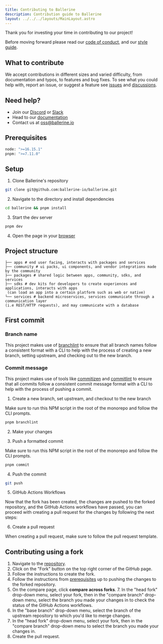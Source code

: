 ```yaml
---
title: Contributing to Ballerine
description: Contribution guide to Ballerine
layout: ../../../layouts/MainLayout.astro
---
```


Thank you for investing your time in contributing to our project!

Before moving forward please read our [code of conduct](CODE_OF_CONDUCT.md), and our [style guide](STYLE_GUIDE.md).

## What to contribute

We accept contributions in different sizes and varied difficulty, from documentation and typos, to features and bug fixes. To see what you could help with, report an issue, or suggest a feature see [issues](https://github.com/ballerine-io/ballerine/issues) and [discussions](https://github.com/ballerine-io/ballerine/discussions).

## Need help?

- Join our [Discord](https://discord.gg/e2rQE4YygA) or [Slack](https://join.slack.com/t/ballerine-oss/shared_invite/zt-1iu6otkok-OqBF3TrcpUmFd9oUjNs2iw)
- Head to our [documentation](README.md)
- Contact us at [oss@ballerine.io](mailto:oss@ballerine.io)

## Prerequisites

```bash
node: ">=16.15.1"
pnpm: ">=7.11.0"
```

## Setup

1. Clone Ballerine's repository

```bash
git clone git@github.com:ballerine-io/ballerine.git
```

2. Navigate to the directory and install dependencies

```bash
cd ballerine && pnpm install
```

3. Start the dev server

```bash
pnpm dev
```

4. Open the page in your [browser](http://localhost:3000/)

## Project structure

```
├── apps # end user facing, interacts with packages and services
├── community # ui packs, ui components, and vendor integrations made by the community
├── packages # shared logic between apps, community, sdks, and services
├── sdks # dev kits for developers to create experiences and applications, interacts with apps
 (can load an app into a certain platform such as web or native)
└── services # backend microservices, services communicate through a communication layer
(i.e REST/HTTP requests), and may communicate with a database
```

## First commit

### Branch name

This project makes use of [branchlint](https://github.com/Omri-Levy/branchlint) to ensure that all branch names follow a consistent format with a CLI to help with the process of creating a new branch, setting upstream, and checking out to the new branch.

### Commit message

This project makes use of tools like [commitizen](https://github.com/commitizen/cz-cli) and [commitlint](https://github.com/conventional-changelog/commitlint) to ensure that all commits follow a consistent commit message format with a CLI to help with the process of pushing a commit.

1. Create a new branch, set upstream, and checkout to the new branch

Make sure to run this NPM script in the root of the monorepo and follow the CLI prompts.

```bash
pnpm branchlint
```

2. Make your changes

3. Push a formatted commit

Make sure to run this NPM script in the root of the monorepo and follow the CLI prompts.

```bash
pnpm commit
```

4. Push the commit

```bash
git push
```

5. GitHub Actions Workflows

Now that the fork has been created, the changes are pushed to the forked repository, and the GitHub Actions workflows have passed, you can proceed with creating a pull request for the changes by following the next steps:

6. Create a pull request

When creating a pull request, make sure to follow the pull request template.

## Contributing using a fork

1. Navigate to the [repository](https://www.github.com/ballerine-io/ballerine).
2. Click on the "Fork" button on the top right corner of the GitHub page.
3. Follow the instructions to create the fork.
4. Follow the instructions from [prerequisites](#prerequisites) up to pushing the changes to the forked repository.
5. On the compare page, click **compare across forks**. 7. In the "head fork" drop-down menu, select your fork, then in the "compare branch" drop-down menu, select the branch you made your changes in to check the status of the GitHub Actions workflows.
6. In the "base branch" drop-down menu, select the branch of the upstream repository to which you'd like to merge changes.
7. In the "head fork" drop-down menu, select your fork, then in the "compare branch" drop-down menu to select the branch you made your changes in.
9. Create the pull request.
